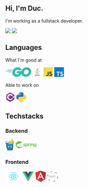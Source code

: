 ## Hi, I'm Duc.

I'm working as a fullstack developer.

<div class="half">
  <a href="https://github.com/tminhduc2811"><img src="https://github-readme-stats.vercel.app/api?username=tminhduc2811&title_color=1abc9c&icon_color=1abc9c&text_color=798795&bg_color=2c3e50"></img></a>
  <a href="https://github.com/tminhduc2811"><img src="https://github-readme-stats.vercel.app/api/top-langs/?username=tminhduc2811&hide=Objective-C,shell,swift&title_color=1abc9c&icon_color=1abc9c&text_color=798795&bg_color=2c3e50" height="195"></img></a>
</div>

## Languages

What I'm good at

<code><img height="30" src="https://raw.githubusercontent.com/tminhduc2811/tminhduc2811/main/images/go.svg"></code>
<code><img height="30" src="https://raw.githubusercontent.com/tminhduc2811/tminhduc2811/main/images/java.svg"></code>
<code><img height="30" src="https://raw.githubusercontent.com/tminhduc2811/tminhduc2811/main/images/javascript.svg"></code>
<code><img height="30" src="https://raw.githubusercontent.com/tminhduc2811/tminhduc2811/main/images/typescript.svg"></code>

Able to work on

<code><img height="30" src="https://raw.githubusercontent.com/tminhduc2811/tminhduc2811/main/images/csharp.svg"></code>
<code><img height="30" src="https://raw.githubusercontent.com/tminhduc2811/tminhduc2811/main/images/python.svg"></code>

## Techstacks

### Backend
<code><img height="35" src="https://raw.githubusercontent.com/tminhduc2811/tminhduc2811/main/images/gin.png"></code>
<code><img height="35" src="https://raw.githubusercontent.com/tminhduc2811/tminhduc2811/main/images/spring.svg"></code>


### Frontend
<code><img height="35" src="https://raw.githubusercontent.com/tminhduc2811/tminhduc2811/main/images/reactjs.png"></code>
<code><img height="35" src="https://raw.githubusercontent.com/tminhduc2811/tminhduc2811/main/images/vuejs.svg"></code>
<code><img height="35" src="https://raw.githubusercontent.com/tminhduc2811/tminhduc2811/main/images/angular.svg"></code>
<code><img height="35" src="https://raw.githubusercontent.com/tminhduc2811/tminhduc2811/main/images/nextjs.png"></code>
